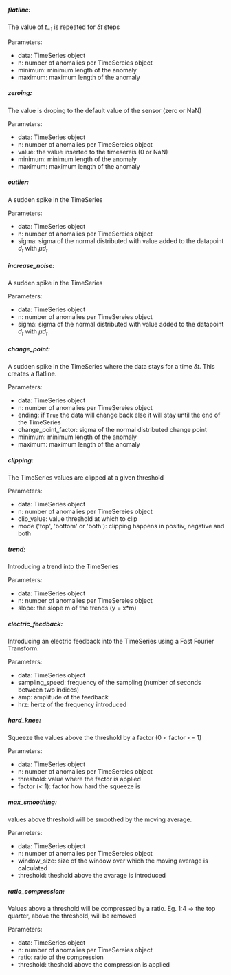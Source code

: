 ##### flatline: 

The value of $t_{-1}$ is repeated for $\delta{t}$ steps

Parameters:
 - data: TimeSeries object
 - n: number of anomalies per TimeSereies object
 - minimum: minimum length of the anomaly
 - maximum: maximum length of the anomaly
 

##### zeroing: 

The value is droping to the default value of the sensor (zero or NaN)

Parameters:
 - data: TimeSeries object
 - n: number of anomalies per TimeSereies object
 - value: the value inserted to the timesereis (0 or NaN)
 - minimum: minimum length of the anomaly
 - maximum: maximum length of the anomaly
 
 
##### outlier: 

A sudden spike in the TimeSeries

Parameters:
 - data: TimeSeries object
 - n: number of anomalies per TimeSereies object
 - sigma: sigma of the normal distributed with value added to the datapoint $d_t$ with $\mu d_t$
 
##### increase_noise: 

A sudden spike in the TimeSeries

Parameters:
 - data: TimeSeries object
 - n: number of anomalies per TimeSereies object
 - sigma: sigma of the normal distributed with value added to the datapoint $d_t$ with $\mu d_t$
 
##### change_point: 

A sudden spike in the TimeSeries where the data stays for a time $\delta t$.
This creates a flatline.

Parameters:
 - data: TimeSeries object
 - n: number of anomalies per TimeSereies object
 - ending: if `True` the data will change back else it will stay until the end of the TimeSeries
 - change_point_factor: sigma of the normal distributed change point
 - minimum: minimum length of the anomaly
 - maximum: maximum length of the anomaly
 
##### clipping: 

The TimeSeries values are clipped at a given threshold

Parameters:
 - data: TimeSeries object
 - n: number of anomalies per TimeSereies object
 - clip_value: value threshold at which to clip
 - mode ('top', 'bottom' or 'both'): clipping happens in positiv, negative and both
 
##### trend: 

Introducing a trend into the TimeSeries

Parameters:
 - data: TimeSeries object
 - n: number of anomalies per TimeSereies object
 - slope: the slope m of the trends (y = x*m)
 
##### electric_feedback: 

Introducing an electric feedback into the TimeSeries using a Fast Fourier Transform.

Parameters:
 - data: TimeSeries object
 - sampling_speed: frequency of the sampling (number of seconds between two indices)
 - amp: amplitude of the feedback 
 - hrz: hertz of the frequency introduced
 
##### hard_knee: 

Squeeze the values above the threshold by a factor (0 < factor <= 1)

Parameters:
 - data: TimeSeries object
 - n: number of anomalies per TimeSereies object
 - threshold: value where the factor is applied
 - factor (< 1): factor how hard the squeeze is
 
##### max_smoothing: 

values above threshold will be smoothed by the moving average.

Parameters:
 - data: TimeSeries object
 - n: number of anomalies per TimeSereies object
 - window_size: size of the window over which the moving average is calculated
 - threshold: theshold above the avarage is introduced
 
 
##### ratio_compression: 

Values above a threshold will be compressed by a ratio. Eg. 1:4 -> the top quarter, above the threshold, will be removed

Parameters:
 - data: TimeSeries object
 - n: number of anomalies per TimeSereies object
 - ratio: ratio of the compression
 - threshold: theshold above the compression is applied